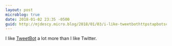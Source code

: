 ```yaml
---
layout: post
microblog: true
date: 2018-01-02 23:35 -0500
guid: http://mjdescy.micro.blog/2018/01/03/i-like-tweetbothttpstapbotscomtweetbot.html
---
```

I like [TweetBot](https://tapbots.com/tweetbot/) a lot more than I like Twitter.
